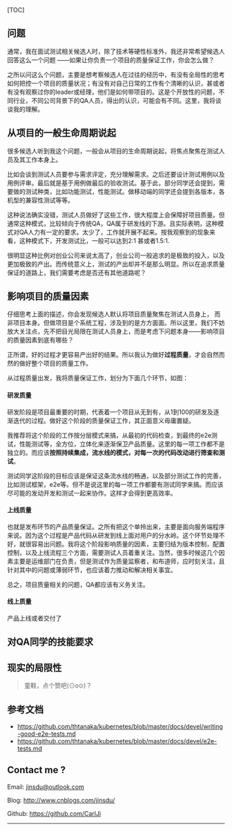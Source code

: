 [TOC]

## 问题

通常，我在面试测试相关候选人时，除了技术等硬性标准外，我还非常希望候选人回答这么一个问题 ——如果让你负责一个项目的质量保证工作，你会怎么做？

之所以问这么个问题，主要是想考察候选人在过往的经历中，有没有全局性的思考如何把控一个项目的质量状况；有没有对自己日常的工作有个清晰的认识，甚或者有没有观察过你的leader或经理，他们是如何带项目的。这是个开放性的问题，不同行业，不同公司背景下的QA人员，得出的认识，可能会有不同。这里，我将谈谈我的理解。

## 从项目的一般生命周期说起

很多候选人听到我这个问题，一般会从项目的生命周期说起，将焦点聚焦在测试人员及其工作本身上。

比如会谈到测试人员要参与需求评定，充分理解需求。之后还要设计测试用例以及用例评审。最后就是基于用例做最后的验收测试。基于此，部分同学还会提到，需要做的测试种类，比如功能测试，性能测试。做移动端的同学还会提到各版本，各机型的兼容性测试等等。

这种说法确实没错，测试人员做好了这些工作，很大程度上会保障好项目质量。但通常这种模式，比较倾向于传统QA，QA属于研发线的下游。且实际表明，这种模式对QA人力有一定的要求。太少了，工作就开展不起来。按我观察到的现象来看，这种模式下，开发测试比，一般可以达到2:1 甚或者1.5:1.

很明显这种比例对创业公司来说太高了，创业公司一般追求的是极致的投入，以及更加极致的产出。而传统意义上，测试的产出却并不是那么明显。所以在追求质量保证的道路上，我们需要考虑是否还有其他道路呢？

## 影响项目的质量因素

仔细思考上面的描述，你会发现候选人默认将项目质量聚焦在测试人员身上， 而非项目本身。但做项目是个系统工程，涉及到的是方方面面。所以这里，我们不妨放大关注点，先不把目光局限在测试人员身上，而是考虑下问题本身——影响项目的质量因素到底有哪些？

正所谓，好的过程才更容易产出好的结果。所以我认为做好**过程质量**，才会自然而然的做好整个项目的质量工作。

从过程质量出发，我将质量保证工作，划分为下面几个环节，如图：







#### 研发质量

研发阶段是项目最重要的时期，代表着一个项目从无到有，从1到100的研发及逐渐迭代的过程。做好这个阶段的质量保证工作，其正面意义毋庸置疑。

我推荐将这个阶段的工作按分层模式来搞，从最初的代码检查，到最终的e2e测试，性能测试等，全方位，立体化来逐渐保卫产品质量。这里的每一项工作都不是独立的。而应该**按照持续集成，流水线的模式，对每一次的代码改动进行筛查和测试**。

测试同学这阶段的目标应该是保证这条流水线的畅通，以及部分测试工作的完善，比如测试框架，e2e等。但不是说这里的每一项工作都要有测试同学来搞。而应该尽可能的发动开发和测试一起来协作。这样才会得到更高效率。

#### 上线质量

也就是发布环节的产品质量保证。之所有把这个单拎出来，主要是面向服务端程序来说。因为这个过程是产品代码从研发到线上面对用户的分水岭。这个环节处理不好，就很容易出问题。我将这个阶段影响质量的因素，主要归结为版本控制，配置控制，以及上线流程三个方面，需要测试人员着重关注。当然，很多时候这几个因素主要是运维部门在负责，但是测试作为质量监察者，和布道师，应时刻关注，且针对其中的问题或薄弱环节，也应该着力推动和解决相关事宜。

总之，项目质量相关的问题，QA都应该有义务关注。

#### 线上质量

产品上线或者交付了



## 对QA同学的技能要求



## 现实的局限性







> 童鞋，点个赞吧(⊙o⊙)？

## 参考文档

- https://github.com/thtanaka/kubernetes/blob/master/docs/devel/writing-good-e2e-tests.md
- https://github.com/thtanaka/kubernetes/blob/master/docs/devel/e2e-tests.md

## Contact me ?

Email: jinsdu@outlook.com

Blog: <http://www.cnblogs.com/jinsdu/>

Github: <https://github.com/CarlJi>

------